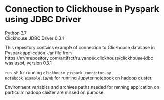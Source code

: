# Connection to Clickhouse in Pyspark using JDBC Driver

Python 3.7 \
Clickhouse JDBC Driver 0.3.1


This repository contains example of connection to Clickhouse database in Pyspark application. 
Jar file from https://mvnrepository.com/artifact/ru.yandex.clickhouse/clickhouse-jdbc was used, version 0.3.1

`run.sh`  for running `clickhouse_pyspark_connector.py` \
`notebook_example.ipynb` for running Jupyter notebook on hadoop cluster. 

Environment variables and archives paths needed for running application on particular hadoop cluster are missed on purpose.